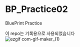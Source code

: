 # BP_Practice02
BluePrint Practice

이 repo는 기록용으로 사용되었습니다<br>
![ezgif com-gif-maker_(1)](https://user-images.githubusercontent.com/65546962/160062617-23792299-cd1f-4688-a792-a29980fe41af.gif)
